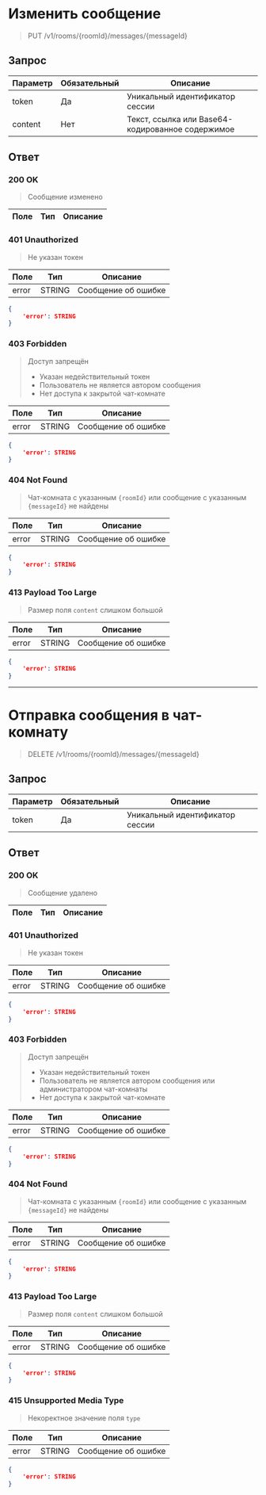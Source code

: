 # Изменить сообщение
> PUT /v1/rooms/{roomId}/messages/{messageId}

## Запрос

Параметр | Обязательный | Описание
-|-|-
token | Да | Уникальный идентификатор сессии
content | Нет | Текст, ссылка или Base64-кодированное содержимое

## Ответ

### 200 OK
> Сообщение изменено

Поле | Тип | Описание
-|-|-

### 401 Unauthorized
> Не указан токен

Поле | Тип | Описание
-|-|-
error | STRING | Сообщение об ошибке

```json
{
    'error': STRING
}
```

### 403 Forbidden
> Доступ запрещён
> * Указан недействительный токен
> * Пользователь не является автором сообщения
> * Нет доступа к закрытой чат-комнате

Поле | Тип | Описание
-|-|-
error | STRING | Сообщение об ошибке

```json
{
    'error': STRING
}
```

### 404 Not Found
> Чат-комната с указанным `{roomId}` или сообщение с указанным `{messageId}` не найдены

Поле | Тип | Описание
-|-|-
error | STRING | Сообщение об ошибке

```json
{
    'error': STRING
}
```

### 413 Payload Too Large
> Размер поля `content` слишком большой

Поле | Тип | Описание
-|-|-
error | STRING | Сообщение об ошибке

```json
{
    'error': STRING
}
```


---




# Отправка сообщения в чат-комнату
> DELETE /v1/rooms/{roomId}/messages/{messageId}

## Запрос

Параметр | Обязательный | Описание
-|-|-
token | Да | Уникальный идентификатор сессии

## Ответ

### 200 OK
> Сообщение удалено

Поле | Тип | Описание
-|-|-

### 401 Unauthorized
> Не указан токен

Поле | Тип | Описание
-|-|-
error | STRING | Сообщение об ошибке

```json
{
    'error': STRING
}
```

### 403 Forbidden
> Доступ запрещён
> * Указан недействительный токен
> * Пользователь не является автором сообщения или администратором чат-комнаты
> * Нет доступа к закрытой чат-комнате

Поле | Тип | Описание
-|-|-
error | STRING | Сообщение об ошибке

```json
{
    'error': STRING
}
```

### 404 Not Found
> Чат-комната с указанным `{roomId}` или сообщение с указанным `{messageId}` не найдены

Поле | Тип | Описание
-|-|-
error | STRING | Сообщение об ошибке

```json
{
    'error': STRING
}
```

### 413 Payload Too Large
> Размер поля `content` слишком большой

Поле | Тип | Описание
-|-|-
error | STRING | Сообщение об ошибке

```json
{
    'error': STRING
}
```

### 415 Unsupported Media Type
> Некоректное значение поля `type`

Поле | Тип | Описание
-|-|-
error | STRING | Сообщение об ошибке

```json
{
    'error': STRING
}
```